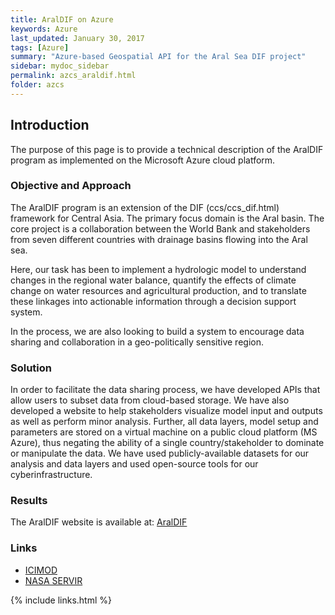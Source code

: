 ```yaml
---
title: AralDIF on Azure
keywords: Azure
last_updated: January 30, 2017
tags: [Azure]
summary: "Azure-based Geospatial API for the Aral Sea DIF project"
sidebar: mydoc_sidebar
permalink: azcs_araldif.html
folder: azcs
---
```


## Introduction

The purpose of this page is to provide a technical description of the 
AralDIF program as implemented on the Microsoft Azure cloud platform.

### Objective and Approach
The AralDIF program is an extension of the DIF (ccs/ccs_dif.html) framework for Central Asia. The primary focus domain is the Aral basin. The core project is a collaboration between the World Bank and stakeholders from seven different countries with drainage basins flowing into the Aral sea. 

Here, our task has been to implement a hydrologic model to understand changes in the regional water balance, quantify the effects of climate change on water resources and agricultural production, and to translate these linkages into actionable information through a decision support system. 

In the process, we are also looking to build a system to encourage data sharing and collaboration in a geo-politically sensitive region.  

### Solution
In order to facilitate the data sharing process, we have developed APIs that allow users to subset data from cloud-based storage. We have also developed a website to help stakeholders visualize model input and outputs as well as perform minor analysis. Further, all data layers, model setup and parameters are stored on a virtual machine on a public cloud platform (MS Azure), thus negating the ability of a single country/stakeholder to dominate or manipulate the data. We have used publicly-available datasets for our analysis and data layers and used open-source tools for our cyberinfrastructure.   


### Results
The AralDIF website is available at: [AralDIF](http://araldif.azurewebsites.net)

### Links
- [ICIMOD](http://www.icimod.org)
- [NASA SERVIR](https://www.nasa.gov/mission_pages/servir/index.html)



{% include links.html %}
